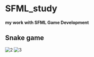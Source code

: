 # SFML_study
#### my work with SFML Game Development 
## Snake game
![2](https://user-images.githubusercontent.com/29982395/103762581-1d57e180-504b-11eb-8274-034a142d26d9.JPG)
![3](https://user-images.githubusercontent.com/29982395/103762588-1fba3b80-504b-11eb-861b-bd2a1ababa96.JPG)
